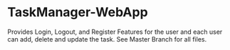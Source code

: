 # TaskManager-WebApp
Provides Login, Logout, and Register Features for the user and each user can add, delete and update the task. 
See Master Branch for all files. 
